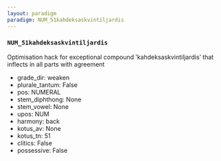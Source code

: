 ```yaml
---
layout: paradigm
paradigm: NUM_51kahdeksaskvintiljardis
---
```

### ` NUM_51kahdeksaskvintiljardis `

Optimisation hack for exceptional compound ’kahdeksaskvintiljardis’ that inflects in all parts with agreement
* grade_dir: weaken
* plurale_tantum: False
* pos: NUMERAL
* stem_diphthong: None
* stem_vowel: None
* upos: NUM
* harmony: back
* kotus_av: None
* kotus_tn: 51
* clitics: False
* possessive: False
